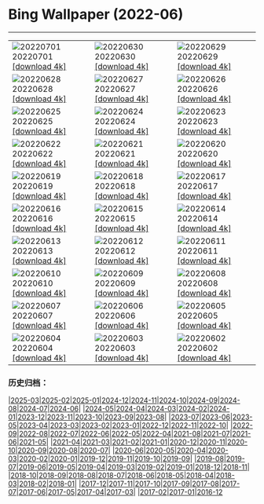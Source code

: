 # Bing Wallpaper (2022-06)
**************

<table><tr><td><img src="https://www.bing.com/th?id=OHR.AcramanCrater_EN-US7941020158_1920x1080.jpg" alt="20220701"> 20220701 <a href="https://www.bing.com/th?id=OHR.AcramanCrater_EN-US7941020158_UHD.jpg">[download 4k]</a></td><td><img src="https://www.bing.com/th?id=OHR.PhangNgaBay_EN-US7871649198_1920x1080.jpg" alt="20220630"> 20220630 <a href="https://www.bing.com/th?id=OHR.PhangNgaBay_EN-US7871649198_UHD.jpg">[download 4k]</a></td><td><img src="https://www.bing.com/th?id=OHR.TafilaletOasis_EN-US7798050717_1920x1080.jpg" alt="20220629"> 20220629 <a href="https://www.bing.com/th?id=OHR.TafilaletOasis_EN-US7798050717_UHD.jpg">[download 4k]</a></td></tr><tr><td><img src="https://www.bing.com/th?id=OHR.ValensoleLavender_EN-US7717234716_1920x1080.jpg" alt="20220628"> 20220628 <a href="https://www.bing.com/th?id=OHR.ValensoleLavender_EN-US7717234716_UHD.jpg">[download 4k]</a></td><td><img src="https://www.bing.com/th?id=OHR.Pride2022_EN-US7651790852_1920x1080.jpg" alt="20220627"> 20220627 <a href="https://www.bing.com/th?id=OHR.Pride2022_EN-US7651790852_UHD.jpg">[download 4k]</a></td><td><img src="https://www.bing.com/th?id=OHR.BBMomCub_EN-US7553314922_1920x1080.jpg" alt="20220626"> 20220626 <a href="https://www.bing.com/th?id=OHR.BBMomCub_EN-US7553314922_UHD.jpg">[download 4k]</a></td></tr><tr><td><img src="https://www.bing.com/th?id=OHR.CenoteDiver_EN-US7458460864_1920x1080.jpg" alt="20220625"> 20220625 <a href="https://www.bing.com/th?id=OHR.CenoteDiver_EN-US7458460864_UHD.jpg">[download 4k]</a></td><td><img src="https://www.bing.com/th?id=OHR.MostarBridge_EN-US7365620237_1920x1080.jpg" alt="20220624"> 20220624 <a href="https://www.bing.com/th?id=OHR.MostarBridge_EN-US7365620237_UHD.jpg">[download 4k]</a></td><td><img src="https://www.bing.com/th?id=OHR.AmazonianEcuador_EN-US0278717095_1920x1080.jpg" alt="20220623"> 20220623 <a href="https://www.bing.com/th?id=OHR.AmazonianEcuador_EN-US0278717095_UHD.jpg">[download 4k]</a></td></tr><tr><td><img src="https://www.bing.com/th?id=OHR.GlastonburySolstice_EN-US7196057692_1920x1080.jpg" alt="20220622"> 20220622 <a href="https://www.bing.com/th?id=OHR.GlastonburySolstice_EN-US7196057692_UHD.jpg">[download 4k]</a></td><td><img src="https://www.bing.com/th?id=OHR.SwallowtailFlower_EN-US6952825144_1920x1080.jpg" alt="20220621"> 20220621 <a href="https://www.bing.com/th?id=OHR.SwallowtailFlower_EN-US6952825144_UHD.jpg">[download 4k]</a></td><td><img src="https://www.bing.com/th?id=OHR.Cassowary_EN-US8797645265_1920x1080.jpg" alt="20220620"> 20220620 <a href="https://www.bing.com/th?id=OHR.Cassowary_EN-US8797645265_UHD.jpg">[download 4k]</a></td></tr><tr><td><img src="https://www.bing.com/th?id=OHR.CelebratingSurfing_EN-US8732112733_1920x1080.jpg" alt="20220619"> 20220619 <a href="https://www.bing.com/th?id=OHR.CelebratingSurfing_EN-US8732112733_UHD.jpg">[download 4k]</a></td><td><img src="https://www.bing.com/th?id=OHR.Balsamroot_EN-US8641268598_1920x1080.jpg" alt="20220618"> 20220618 <a href="https://www.bing.com/th?id=OHR.Balsamroot_EN-US8641268598_UHD.jpg">[download 4k]</a></td><td><img src="https://www.bing.com/th?id=OHR.SeonamTemple_EN-US8180397216_1920x1080.jpg" alt="20220617"> 20220617 <a href="https://www.bing.com/th?id=OHR.SeonamTemple_EN-US8180397216_UHD.jpg">[download 4k]</a></td></tr><tr><td><img src="https://www.bing.com/th?id=OHR.ClingmansDome_EN-US8094094597_1920x1080.jpg" alt="20220616"> 20220616 <a href="https://www.bing.com/th?id=OHR.ClingmansDome_EN-US8094094597_UHD.jpg">[download 4k]</a></td><td><img src="https://www.bing.com/th?id=OHR.MuseumMile_EN-US8035796645_1920x1080.jpg" alt="20220615"> 20220615 <a href="https://www.bing.com/th?id=OHR.MuseumMile_EN-US8035796645_UHD.jpg">[download 4k]</a></td><td><img src="https://www.bing.com/th?id=OHR.OkavangoElephant_EN-US7949357706_1920x1080.jpg" alt="20220614"> 20220614 <a href="https://www.bing.com/th?id=OHR.OkavangoElephant_EN-US7949357706_UHD.jpg">[download 4k]</a></td></tr><tr><td><img src="https://www.bing.com/th?id=OHR.SierraPonce_EN-US7735077868_1920x1080.jpg" alt="20220613"> 20220613 <a href="https://www.bing.com/th?id=OHR.SierraPonce_EN-US7735077868_UHD.jpg">[download 4k]</a></td><td><img src="https://www.bing.com/th?id=OHR.MisoolIsland_EN-US7672276436_1920x1080.jpg" alt="20220612"> 20220612 <a href="https://www.bing.com/th?id=OHR.MisoolIsland_EN-US7672276436_UHD.jpg">[download 4k]</a></td><td><img src="https://www.bing.com/th?id=OHR.CRPoppies_EN-US7563691816_1920x1080.jpg" alt="20220611"> 20220611 <a href="https://www.bing.com/th?id=OHR.CRPoppies_EN-US7563691816_UHD.jpg">[download 4k]</a></td></tr><tr><td><img src="https://www.bing.com/th?id=OHR.SweetheartAbbey_EN-US7440629451_1920x1080.jpg" alt="20220610"> 20220610 <a href="https://www.bing.com/th?id=OHR.SweetheartAbbey_EN-US7440629451_UHD.jpg">[download 4k]</a></td><td><img src="https://www.bing.com/th?id=OHR.CommonDolphin_EN-US7311583363_1920x1080.jpg" alt="20220609"> 20220609 <a href="https://www.bing.com/th?id=OHR.CommonDolphin_EN-US7311583363_UHD.jpg">[download 4k]</a></td><td><img src="https://www.bing.com/th?id=OHR.HaagaRhododendron_EN-US7190183460_1920x1080.jpg" alt="20220608"> 20220608 <a href="https://www.bing.com/th?id=OHR.HaagaRhododendron_EN-US7190183460_UHD.jpg">[download 4k]</a></td></tr><tr><td><img src="https://www.bing.com/th?id=OHR.IndigoBunting_EN-US6919965546_1920x1080.jpg" alt="20220607"> 20220607 <a href="https://www.bing.com/th?id=OHR.IndigoBunting_EN-US6919965546_UHD.jpg">[download 4k]</a></td><td><img src="https://www.bing.com/th?id=OHR.RapadalenSNP_EN-US6836173287_1920x1080.jpg" alt="20220606"> 20220606 <a href="https://www.bing.com/th?id=OHR.RapadalenSNP_EN-US6836173287_UHD.jpg">[download 4k]</a></td><td><img src="https://www.bing.com/th?id=OHR.BannerPeak_EN-US6694457913_1920x1080.jpg" alt="20220605"> 20220605 <a href="https://www.bing.com/th?id=OHR.BannerPeak_EN-US6694457913_UHD.jpg">[download 4k]</a></td></tr><tr><td><img src="https://www.bing.com/th?id=OHR.MoabCycling_EN-US6614069772_1920x1080.jpg" alt="20220604"> 20220604 <a href="https://www.bing.com/th?id=OHR.MoabCycling_EN-US6614069772_UHD.jpg">[download 4k]</a></td><td><img src="https://www.bing.com/th?id=OHR.QueenJubilee_EN-US9964271686_1920x1080.jpg" alt="20220603"> 20220603 <a href="https://www.bing.com/th?id=OHR.QueenJubilee_EN-US9964271686_UHD.jpg">[download 4k]</a></td><td><img src="https://www.bing.com/th?id=OHR.MarovoLagoon_EN-US9916170608_1920x1080.jpg" alt="20220602"> 20220602 <a href="https://www.bing.com/th?id=OHR.MarovoLagoon_EN-US9916170608_UHD.jpg">[download 4k]</a></td></tr></table>

### 历史归档：

|[2025-03](/../2025-03/2025-03.md)|[2025-02](/../2025-02/2025-02.md)|[2025-01](/../2025-01/2025-01.md)|[2024-12](/../2024-12/2024-12.md)|[2024-11](/../2024-11/2024-11.md)|[2024-10](/../2024-10/2024-10.md)|[2024-09](/../2024-09/2024-09.md)|[2024-08](/../2024-08/2024-08.md)|[2024-07](/../2024-07/2024-07.md)|[2024-06](/../2024-06/2024-06.md)|
|[2024-05](/../2024-05/2024-05.md)|[2024-04](/../2024-04/2024-04.md)|[2024-03](/../2024-03/2024-03.md)|[2024-02](/../2024-02/2024-02.md)|[2024-01](/../2024-01/2024-01.md)|[2023-12](/../2023-12/2023-12.md)|[2023-11](/../2023-11/2023-11.md)|[2023-10](/../2023-10/2023-10.md)|[2023-09](/../2023-09/2023-09.md)|[2023-08](/../2023-08/2023-08.md)|
|[2023-07](/../2023-07/2023-07.md)|[2023-06](/../2023-06/2023-06.md)|[2023-05](/../2023-05/2023-05.md)|[2023-04](/../2023-04/2023-04.md)|[2023-03](/../2023-03/2023-03.md)|[2023-02](/../2023-02/2023-02.md)|[2023-01](/../2023-01/2023-01.md)|[2022-12](/../2022-12/2022-12.md)|[2022-11](/../2022-11/2022-11.md)|[2022-10](/../2022-10/2022-10.md)|
|[2022-09](/../2022-09/2022-09.md)|[2022-08](/../2022-08/2022-08.md)|[2022-07](/../2022-07/2022-07.md)|[2022-06](/2022-06.md)|[2022-05](/../2022-05/2022-05.md)|[2022-04](/../2022-04/2022-04.md)|[2021-08](/../2021-08/2021-08.md)|[2021-07](/../2021-07/2021-07.md)|[2021-06](/../2021-06/2021-06.md)|[2021-05](/../2021-05/2021-05.md)|
|[2021-04](/../2021-04/2021-04.md)|[2021-03](/../2021-03/2021-03.md)|[2021-02](/../2021-02/2021-02.md)|[2021-01](/../2021-01/2021-01.md)|[2020-12](/../2020-12/2020-12.md)|[2020-11](/../2020-11/2020-11.md)|[2020-10](/../2020-10/2020-10.md)|[2020-09](/../2020-09/2020-09.md)|[2020-08](/../2020-08/2020-08.md)|[2020-07](/../2020-07/2020-07.md)|
|[2020-06](/../2020-06/2020-06.md)|[2020-05](/../2020-05/2020-05.md)|[2020-04](/../2020-04/2020-04.md)|[2020-03](/../2020-03/2020-03.md)|[2020-02](/../2020-02/2020-02.md)|[2020-01](/../2020-01/2020-01.md)|[2019-12](/../2019-12/2019-12.md)|[2019-11](/../2019-11/2019-11.md)|[2019-10](/../2019-10/2019-10.md)|[2019-09](/../2019-09/2019-09.md)|
|[2019-08](/../2019-08/2019-08.md)|[2019-07](/../2019-07/2019-07.md)|[2019-06](/../2019-06/2019-06.md)|[2019-05](/../2019-05/2019-05.md)|[2019-04](/../2019-04/2019-04.md)|[2019-03](/../2019-03/2019-03.md)|[2019-02](/../2019-02/2019-02.md)|[2019-01](/../2019-01/2019-01.md)|[2018-12](/../2018-12/2018-12.md)|[2018-11](/../2018-11/2018-11.md)|
|[2018-10](/../2018-10/2018-10.md)|[2018-09](/../2018-09/2018-09.md)|[2018-08](/../2018-08/2018-08.md)|[2018-07](/../2018-07/2018-07.md)|[2018-06](/../2018-06/2018-06.md)|[2018-05](/../2018-05/2018-05.md)|[2018-04](/../2018-04/2018-04.md)|[2018-03](/../2018-03/2018-03.md)|[2018-02](/../2018-02/2018-02.md)|[2018-01](/../2018-01/2018-01.md)|
|[2017-12](/../2017-12/2017-12.md)|[2017-11](/../2017-11/2017-11.md)|[2017-10](/../2017-10/2017-10.md)|[2017-09](/../2017-09/2017-09.md)|[2017-08](/../2017-08/2017-08.md)|[2017-07](/../2017-07/2017-07.md)|[2017-06](/../2017-06/2017-06.md)|[2017-05](/../2017-05/2017-05.md)|[2017-04](/../2017-04/2017-04.md)|[2017-03](/../2017-03/2017-03.md)|
|[2017-02](/../2017-02/2017-02.md)|[2017-01](/../2017-01/2017-01.md)|[2016-12](/../2016-12/2016-12.md)